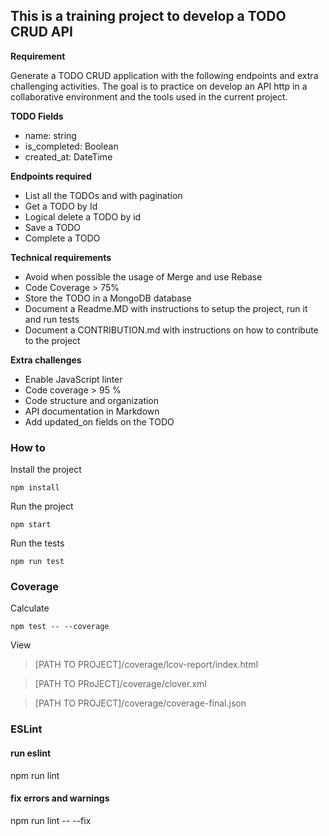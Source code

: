 ## This is a training project to develop a TODO CRUD API

**Requirement**

Generate a TODO CRUD application with the following endpoints and extra challenging activities. The goal is to practice on develop an API http in a collaborative environment and the tools used in the current project.

**TODO Fields**
-   name: string
-   is_completed: Boolean
-   created_at: DateTime
    
**Endpoints required**
-   List all the TODOs and with pagination
-   Get a TODO by Id
-   Logical delete a TODO by id
-   Save a TODO
-   Complete a TODO

**Technical requirements**
-   Avoid when possible the usage of Merge and use Rebase
-   Code Coverage > 75%
-   Store the TODO in a MongoDB database
-   Document a Readme.MD with instructions to setup the project, run it and run tests
-   Document a CONTRIBUTION.md with instructions on how to contribute to the project

**Extra challenges**
-   Enable JavaScript linter
-   Code coverage > 95 %
-   Code structure and organization
-   API documentation in Markdown
-   Add updated_on fields on the TODO

### **How to**

Install the project

    npm install

Run the project

    npm start

Run the tests

    npm run test

### **Coverage**

Calculate

    npm test -- --coverage

View
> [PATH TO PROJECT]/coverage/lcov-report/index.html

> [PATH TO PRoJECT]/coverage/clover.xml

> [PATH TO PROJECT]/coverage/coverage-final.json

### **ESLint**

#### run eslint

npm run lint

#### fix errors and warnings

npm run lint -- --fix

